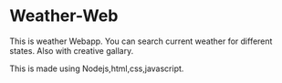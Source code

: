 # Weather-Web

This is weather Webapp. You can search current weather for different states.
Also with creative gallary.

This is made using Nodejs,html,css,javascript.
